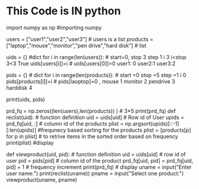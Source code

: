 # This Code is IN python
import numpy as np #importing numpy

users = ["user1","user2","user3"] # users  is a list
products = ["laptop","mouse","monitor","pen drive","hard disk"] # list

uids = {} #dict
for i in range(len(users)): # start=0, stop 3 step 1  i 3 i<stop 3<3 True
  uids[users[i]]=i # uids[users[0]]=0  user1: 0 user2:1 user3:2

pids = {} # dict
for i in range(len(products)): # start =0 stop =5 step =1 i 0 
  pids[products[i]]=i # pids[laoptop]=0 , mouse 1 monitor 2 pendrive 3 harddisk 4

print(uids, pids)

prd_fq = np.zeros((len(users),len(products)) ) # 3*5 
print(prd_fq)
def reclist(uid): # function definition
  uid = uids[uid] # Row id of User
  upids = prd_fq[uid, :]  # column id of the products
  plist = np.argsort(upids)[::-1][:len(upids)] #frequnecy based sorting for the products
  plist = [products[p] for p in plist] # to retrive items in the sorted order based on frequency
  print(plist) #display

def viewproduct(uid, pid): # function definition
  uid = uids[uid] # row id of user
  pid = pids[pid] # column id of the product
  prd_fq[uid, pid] = prd_fq[uid, pid] + 1  # frequency increment
  print(prd_fq) # display
uname = input("Enter user name:")
print(reclist(uname))
pname = input("Select one product:")
viewproduct(uname, pname)
